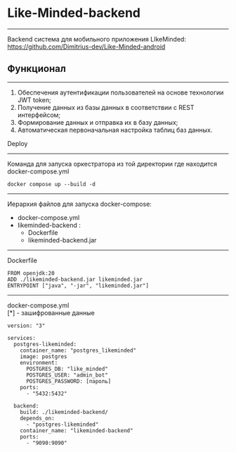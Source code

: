# Like-Minded-backend
___
Backend система для мобильного приложения LIkeMinded:
https://github.com/Dimitrius-dev/Like-Minded-android

## Функционал
___
1. Обеспечения аутентификации пользователей на основе технологии JWT token;
2. Получение данных из базы данных в соответствии с REST интерфейсом;
3. Формирование данных и отправка их в базу данных;
4. Автоматическая первоначальная настройка таблиц баз данных.

Deploy
___
Команда для запуска оркестратора из той директории где находится docker-compose.yml
```
docker compose up --build -d
```
___

Иерархия файлов для запуска docker-compose:
- docker-compose.yml
- likeminded-backend :
  - Dockerfile
  - likeminded-backend.jar

___
Dockerfile  
```
FROM openjdk:20 
ADD ./likeminded-backend.jar likeminded.jar
ENTRYPOINT ["java", "-jar", "likeminded.jar"]
```
___
docker-compose.yml  
[*] - зашифрованные данные
```
version: "3"

services:
  postgres-likeminded:
    container_name: "postgres_likeminded"
    image: postgres
    environment:
      POSTGRES_DB: "like_minded"
      POSTGRES_USER: "admin_bot"
      POSTGRES_PASSWORD: [пароль]
    ports:
      - "5432:5432"

  backend:
    build: ./likeminded-backend/
    depends_on:
      - "postgres-likeminded"
    container_name: "likeminded-backend"
    ports:
      - "9090:9090"
```